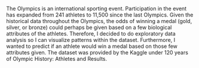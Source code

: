 The Olympics is an international sporting event. Participation in the event has expanded from 241 athletes to 11,500 since the last Olympics. Given the historical data throughout the Olympics, the odds of winning a medal (gold, silver, or bronze) could perhaps be given based on a few biological attributes of the athletes. Therefore, I decided to do exploratory data analysis so I can visualize patterns within the dataset. Furthermore, I wanted to predict if an athlete would win a medal based on those few attributes given. The dataset was provided by the Kaggle under 120 years of Olympic History: Athletes and Results.
